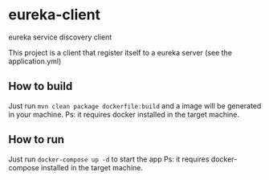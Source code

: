 # eureka-client
eureka service discovery client

This project is a client that register itself to a eureka server (see the application.yml)

## How to build

Just run `mvn clean package dockerfile:build` and a image will be generated in your machine.
Ps: it requires docker installed in the target machine.


## How to run

Just run `docker-compose up -d` to start the app
Ps: it requires docker-compose installed in the target machine.




